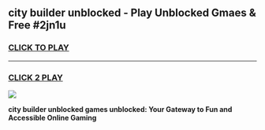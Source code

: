 
## city builder unblocked - Play Unblocked Gmaes & Free #2jn1u
<h3>
<a href="https://news.freeplayer.one?title=city_builder_unblocked&ref=26F">CLICK TO PLAY</a></h3>
<hr>

<h3>
<a href="https://news.freeplayer.one?title=city_builder_unblocked&ref=26F">CLICK 2 PLAY</a>
  
</h3>

<a href="https://news.freeplayer.one?title=city_builder_unblocked&ref=26F/"><img src="https://clearcache.store/games.png"></a>


**city builder unblocked games unblocked: Your Gateway to Fun and Accessible Online Gaming**
